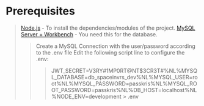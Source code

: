 # Prerequisites
> [Node.js](https://nodejs.org/en/download/) - To install the dependencies/modules of the project.
> [MySQL Server + Workbench](https://www.mysql.com/downloads/) - You need this for the database.
>> Create a MySQL Connection with the user/password according to the .env file
>> Edit the following script line to configure the .env:
>>>JWT_SECRET=V3RY#1MP0RT@NT$3CR3T#%NL%MYSQL_DATABASE=db_spaceinvrs_dev%NL%MYSQL_USER=root%NL%MYSQL_PASSWORD=passkris%NL%MYSQL_ROOT_PASSWORD=passkris%NL%DB_HOST=localhost%NL%NODE_ENV=development > .env


